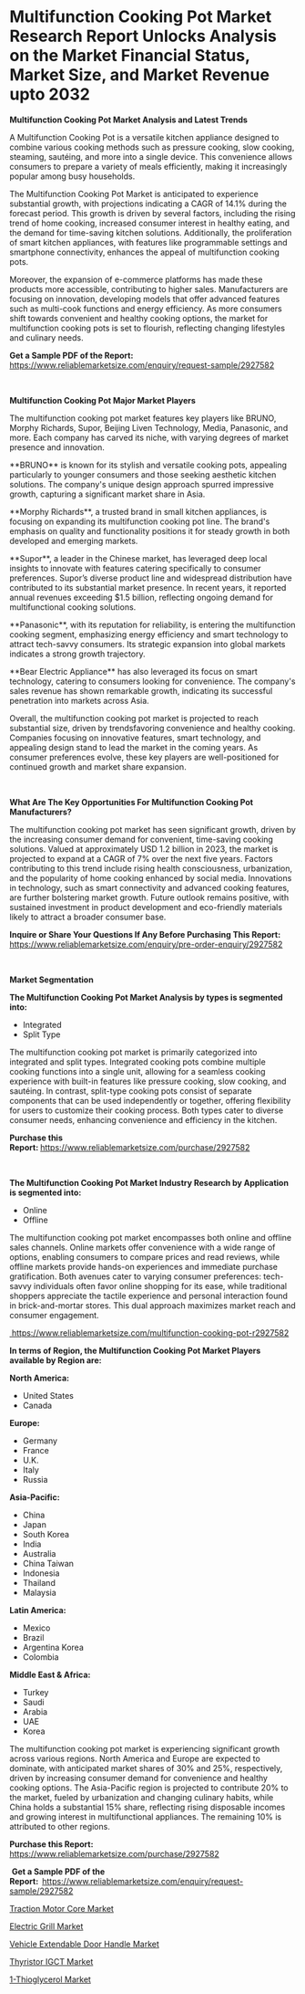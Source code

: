 <p><h1>Multifunction Cooking Pot Market Research Report Unlocks Analysis on the Market Financial Status, Market Size, and Market Revenue upto 2032</h1></p><p><strong>Multifunction Cooking Pot Market Analysis and Latest Trends</strong></p>
<p><p>A Multifunction Cooking Pot is a versatile kitchen appliance designed to combine various cooking methods such as pressure cooking, slow cooking, steaming, sautéing, and more into a single device. This convenience allows consumers to prepare a variety of meals efficiently, making it increasingly popular among busy households.</p><p>The Multifunction Cooking Pot Market is anticipated to experience substantial growth, with projections indicating a CAGR of 14.1% during the forecast period. This growth is driven by several factors, including the rising trend of home cooking, increased consumer interest in healthy eating, and the demand for time-saving kitchen solutions. Additionally, the proliferation of smart kitchen appliances, with features like programmable settings and smartphone connectivity, enhances the appeal of multifunction cooking pots. </p><p>Moreover, the expansion of e-commerce platforms has made these products more accessible, contributing to higher sales. Manufacturers are focusing on innovation, developing models that offer advanced features such as multi-cook functions and energy efficiency. As more consumers shift towards convenient and healthy cooking options, the market for multifunction cooking pots is set to flourish, reflecting changing lifestyles and culinary needs.</p></p>
<p><strong>Get a Sample PDF of the Report:&nbsp;</strong> <a href="https://www.reliablemarketsize.com/enquiry/request-sample/2927582?utm_campaign=1991&utm_medium=2&utm_source=Github&utm_content=ia&utm_term=12032025&utm_id=multifunction-cooking-pot">https://www.reliablemarketsize.com/enquiry/request-sample/2927582</a></p>
<p>&nbsp;</p>
<p><strong>Multifunction Cooking Pot Major Market Players</strong></p>
<p><p>The multifunction cooking pot market features key players like BRUNO, Morphy Richards, Supor, Beijing Liven Technology, Media, Panasonic, and more. Each company has carved its niche, with varying degrees of market presence and innovation.</p><p>**BRUNO** is known for its stylish and versatile cooking pots, appealing particularly to younger consumers and those seeking aesthetic kitchen solutions. The company's unique design approach spurred impressive growth, capturing a significant market share in Asia.</p><p>**Morphy Richards**, a trusted brand in small kitchen appliances, is focusing on expanding its multifunction cooking pot line. The brand's emphasis on quality and functionality positions it for steady growth in both developed and emerging markets.</p><p>**Supor**, a leader in the Chinese market, has leveraged deep local insights to innovate with features catering specifically to consumer preferences. Supor’s diverse product line and widespread distribution have contributed to its substantial market presence. In recent years, it reported annual revenues exceeding $1.5 billion, reflecting ongoing demand for multifunctional cooking solutions.</p><p>**Panasonic**, with its reputation for reliability, is entering the multifunction cooking segment, emphasizing energy efficiency and smart technology to attract tech-savvy consumers. Its strategic expansion into global markets indicates a strong growth trajectory.</p><p>**Bear Electric Appliance** has also leveraged its focus on smart technology, catering to consumers looking for convenience. The company's sales revenue has shown remarkable growth, indicating its successful penetration into markets across Asia.</p><p>Overall, the multifunction cooking pot market is projected to reach substantial size, driven by trendsfavoring convenience and healthy cooking. Companies focusing on innovative features, smart technology, and appealing design stand to lead the market in the coming years. As consumer preferences evolve, these key players are well-positioned for continued growth and market share expansion.</p></p>
<p>&nbsp;</p>
<p><strong>What Are The Key Opportunities For Multifunction Cooking Pot Manufacturers?</strong></p>
<p><p>The multifunction cooking pot market has seen significant growth, driven by the increasing consumer demand for convenient, time-saving cooking solutions. Valued at approximately USD 1.2 billion in 2023, the market is projected to expand at a CAGR of 7% over the next five years. Factors contributing to this trend include rising health consciousness, urbanization, and the popularity of home cooking enhanced by social media. Innovations in technology, such as smart connectivity and advanced cooking features, are further bolstering market growth. Future outlook remains positive, with sustained investment in product development and eco-friendly materials likely to attract a broader consumer base.</p></p>
<p><strong>Inquire or Share Your Questions If Any Before Purchasing This Report:</strong> <a href="https://www.reliablemarketsize.com/enquiry/pre-order-enquiry/2927582?utm_campaign=1991&utm_medium=2&utm_source=Github&utm_content=ia&utm_term=12032025&utm_id=multifunction-cooking-pot">https://www.reliablemarketsize.com/enquiry/pre-order-enquiry/2927582</a></p>
<p>&nbsp;</p>
<p><strong>Market Segmentation</strong></p>
<p><strong>The Multifunction Cooking Pot Market Analysis by types is segmented into:</strong></p>
<p><ul><li>Integrated</li><li>Split Type</li></ul></p>
<p><p>The multifunction cooking pot market is primarily categorized into integrated and split types. Integrated cooking pots combine multiple cooking functions into a single unit, allowing for a seamless cooking experience with built-in features like pressure cooking, slow cooking, and sautéing. In contrast, split-type cooking pots consist of separate components that can be used independently or together, offering flexibility for users to customize their cooking process. Both types cater to diverse consumer needs, enhancing convenience and efficiency in the kitchen.</p></p>
<p><strong>Purchase this Report:&nbsp;</strong><a href="https://www.reliablemarketsize.com/purchase/2927582?utm_campaign=1991&utm_medium=2&utm_source=Github&utm_content=ia&utm_term=12032025&utm_id=multifunction-cooking-pot">https://www.reliablemarketsize.com/purchase/2927582</a></p>
<p>&nbsp;</p>
<p><strong>The Multifunction Cooking Pot Market Industry Research by Application is segmented into:</strong></p>
<p><ul><li>Online</li><li>Offline</li></ul></p>
<p><p>The multifunction cooking pot market encompasses both online and offline sales channels. Online markets offer convenience with a wide range of options, enabling consumers to compare prices and read reviews, while offline markets provide hands-on experiences and immediate purchase gratification. Both avenues cater to varying consumer preferences: tech-savvy individuals often favor online shopping for its ease, while traditional shoppers appreciate the tactile experience and personal interaction found in brick-and-mortar stores. This dual approach maximizes market reach and consumer engagement.</p></p>
<p><a href="https://www.reliablemarketsize.com/multifunction-cooking-pot-r2927582?utm_campaign=1991&utm_medium=2&utm_source=Github&utm_content=ia&utm_term=12032025&utm_id=multifunction-cooking-pot">&nbsp;https://www.reliablemarketsize.com/multifunction-cooking-pot-r2927582</a></p>
<p><strong>In terms of Region, the Multifunction Cooking Pot Market Players available by Region are:</strong></p>
<p>
    <p> <strong> North America: </strong>
        <ul>
            <li>United States</li>
            <li>Canada</li>
        </ul>
        </p> 
    <p> <strong> Europe: </strong>
        <ul>
            <li>Germany</li>
            <li>France</li>
            <li>U.K.</li>
            <li>Italy</li>
            <li>Russia</li>
        </ul>
        </p> 
    <p> <strong> Asia-Pacific: </strong>
        <ul>
            <li>China</li>
            <li>Japan</li>
            <li>South Korea</li>
            <li>India</li>
            <li>Australia</li>
            <li>China Taiwan</li>
            <li>Indonesia</li>
            <li>Thailand</li>
            <li>Malaysia</li>
        </ul>
        </p> 
    <p> <strong> Latin America: </strong>
        <ul>
            <li>Mexico</li>
            <li>Brazil</li>
            <li>Argentina Korea</li>
            <li>Colombia</li>
        </ul>
        </p> 
    <p> <strong> Middle East & Africa: </strong>
        <ul>
            <li>Turkey</li>
            <li>Saudi</li>
            <li>Arabia</li>
            <li>UAE</li>
            <li>Korea</li>
        </ul>
    </p>
    </p>
<p><p>The multifunction cooking pot market is experiencing significant growth across various regions. North America and Europe are expected to dominate, with anticipated market shares of 30% and 25%, respectively, driven by increasing consumer demand for convenience and healthy cooking options. The Asia-Pacific region is projected to contribute 20% to the market, fueled by urbanization and changing culinary habits, while China holds a substantial 15% share, reflecting rising disposable incomes and growing interest in multifunctional appliances. The remaining 10% is attributed to other regions.</p></p>
<p><strong>Purchase this Report: </strong><a href="https://www.reliablemarketsize.com/purchase/2927582?utm_campaign=1991&utm_medium=2&utm_source=Github&utm_content=ia&utm_term=12032025&utm_id=multifunction-cooking-pot">https://www.reliablemarketsize.com/purchase/2927582</a></p>
<p>&nbsp;<strong>Get a Sample PDF of the Report:&nbsp;&nbsp;</strong><a href="https://www.reliablemarketsize.com/enquiry/request-sample/2927582?utm_campaign=1991&utm_medium=2&utm_source=Github&utm_content=ia&utm_term=12032025&utm_id=multifunction-cooking-pot">https://www.reliablemarketsize.com/enquiry/request-sample/2927582</a></p>
<p><strong></strong></p>
<p><p><a href="https://github.com/ranewknaller/Market-Research-Report-List-1/blob/main/traction-motor-core-market.md?utm_campaign=1991&utm_medium=2&utm_source=Github&utm_content=ia&utm_term=12032025&utm_id=multifunction-cooking-pot">Traction Motor Core Market</a></p><p><a href="https://github.com/alawnhvicay/Market-Research-Report-List-1/blob/main/electric-grill-market.md?utm_campaign=1991&utm_medium=2&utm_source=Github&utm_content=ia&utm_term=12032025&utm_id=multifunction-cooking-pot">Electric Grill Market</a></p><p><a href="https://github.com/iontahoehlct/Market-Research-Report-List-1/blob/main/vehicle-extendable-door-handle-market.md?utm_campaign=1991&utm_medium=2&utm_source=Github&utm_content=ia&utm_term=12032025&utm_id=multifunction-cooking-pot">Vehicle Extendable Door Handle Market</a></p><p><a href="https://github.com/rogetspate12/Market-Research-Report-List-1/blob/main/thyristor-igct-market.md?utm_campaign=1991&utm_medium=2&utm_source=Github&utm_content=ia&utm_term=12032025&utm_id=multifunction-cooking-pot">Thyristor IGCT Market</a></p><p><a href="https://github.com/sahoolipko6f/Market-Research-Report-List-1/blob/main/1-thioglycerol-market.md?utm_campaign=1991&utm_medium=2&utm_source=Github&utm_content=ia&utm_term=12032025&utm_id=multifunction-cooking-pot">1-Thioglycerol Market</a></p></p>